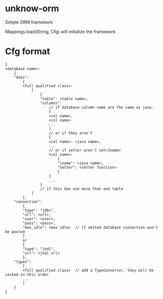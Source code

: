 unknow-orm
==========

Simple ORM framework

Mappings.load(String, Cfg) will initialize the framework

Cfg format
=========
	{
	<database name>:
		{
		"daos":
			{
			<full qualified class>:
				[
					{
					"table": <table name>,
					"columns":
						// if database column name are the same as java.
						[
						<col name>,
						<col name>
						...
						]
						// or if they aren't
						{
						<col name>: <java name>,
						...
						// or if setter aren't set<Jname>
						<col name>:
							{
							"jname": <java name>,
							"setter": <setter function>
							}
						}
						...
					}
					// if this dao use more than one table
				]
			},
		"connection":
			{
			"type": "jdbc",
			"url": <url>,
			"user": <user>,
			"pass": <pass>,
			"max_idle": <max idle>	// if omited database connection won't be pooled
			}
			or
			{
			"type": "jndi",
			"url": <jndi url>
			},
		"types":
			[
			<full qualified class>	// add a TypeConvertor, they will be cecked in this order
			...
			]
		}
	}

